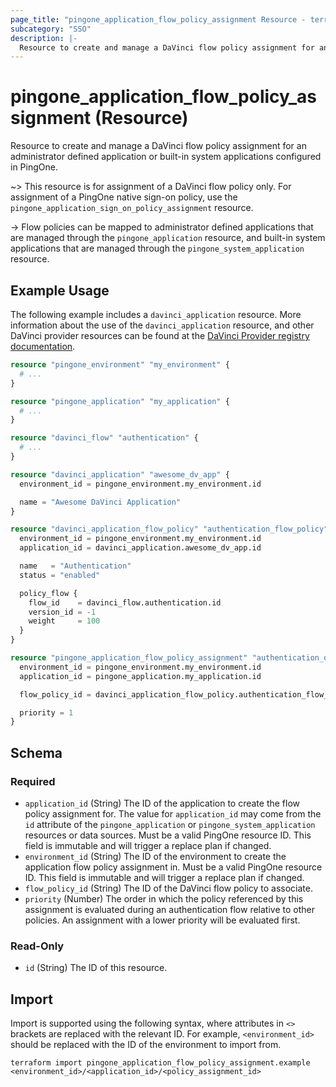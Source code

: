 ```yaml
---
page_title: "pingone_application_flow_policy_assignment Resource - terraform-provider-pingone"
subcategory: "SSO"
description: |-
  Resource to create and manage a DaVinci flow policy assignment for an administrator defined application or built-in system applications configured in PingOne.
---
```


# pingone_application_flow_policy_assignment (Resource)

Resource to create and manage a DaVinci flow policy assignment for an administrator defined application or built-in system applications configured in PingOne.

~> This resource is for assignment of a DaVinci flow policy only.  For assignment of a PingOne native sign-on policy, use the `pingone_application_sign_on_policy_assignment` resource.

-> Flow policies can be mapped to administrator defined applications that are managed through the `pingone_application` resource, and built-in system applications that are managed through the `pingone_system_application` resource.

## Example Usage

The following example includes a `davinci_application` resource.  More information about the use of the `davinci_application` resource, and other DaVinci provider resources can be found at the [DaVinci Provider registry documentation](https://registry.terraform.io/providers/pingidentity/davinci/latest/docs).

```terraform
resource "pingone_environment" "my_environment" {
  # ...
}

resource "pingone_application" "my_application" {
  # ...
}

resource "davinci_flow" "authentication" {
  # ...
}

resource "davinci_application" "awesome_dv_app" {
  environment_id = pingone_environment.my_environment.id

  name = "Awesome DaVinci Application"
}

resource "davinci_application_flow_policy" "authentication_flow_policy" {
  environment_id = pingone_environment.my_environment.id
  application_id = davinci_application.awesome_dv_app.id

  name   = "Authentication"
  status = "enabled"

  policy_flow {
    flow_id    = davinci_flow.authentication.id
    version_id = -1
    weight     = 100
  }
}

resource "pingone_application_flow_policy_assignment" "authentication_davinci_flow_policy_assignment" {
  environment_id = pingone_environment.my_environment.id
  application_id = pingone_application.my_application.id

  flow_policy_id = davinci_application_flow_policy.authentication_flow_policy.id

  priority = 1
}
```

<!-- schema generated by tfplugindocs -->
## Schema

### Required

- `application_id` (String) The ID of the application to create the flow policy assignment for. The value for `application_id` may come from the `id` attribute of the `pingone_application` or `pingone_system_application` resources or data sources.  Must be a valid PingOne resource ID.  This field is immutable and will trigger a replace plan if changed.
- `environment_id` (String) The ID of the environment to create the application flow policy assignment in.  Must be a valid PingOne resource ID.  This field is immutable and will trigger a replace plan if changed.
- `flow_policy_id` (String) The ID of the DaVinci flow policy to associate.
- `priority` (Number) The order in which the policy referenced by this assignment is evaluated during an authentication flow relative to other policies. An assignment with a lower priority will be evaluated first.

### Read-Only

- `id` (String) The ID of this resource.

## Import

Import is supported using the following syntax, where attributes in `<>` brackets are replaced with the relevant ID.  For example, `<environment_id>` should be replaced with the ID of the environment to import from.

```shell
terraform import pingone_application_flow_policy_assignment.example <environment_id>/<application_id>/<policy_assignment_id>
```
